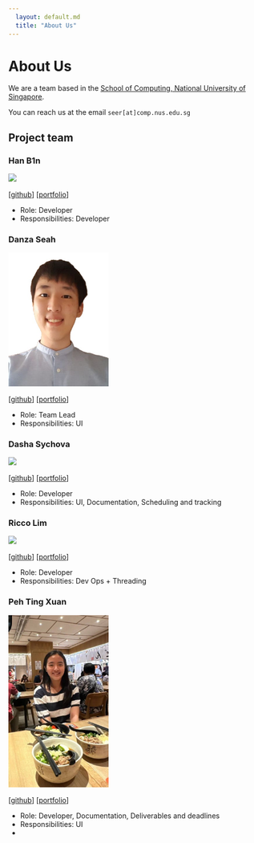 ```yaml
---
  layout: default.md
  title: "About Us"
---
```


# About Us

We are a team based in the [School of Computing, National University of Singapore](http://www.comp.nus.edu.sg).

You can reach us at the email `seer[at]comp.nus.edu.sg`

## Project team

### Han B1n

<img src="images/hanb1n.png" width="200px">

[[github](https://github.com/HanB1n)]
[[portfolio](team/hanb1n.md)]

* Role: Developer
* Responsibilities: Developer

### Danza Seah

<img src="images/danzaseah.png" width="200px">

[[github](http://github.com/DanzaSeah)]
[[portfolio](team/danzaseah.md)]

* Role: Team Lead
* Responsibilities: UI

### Dasha Sychova

<img src="images/dasha3412.png" width="200px">

[[github](http://github.com/dasha3412)]
[[portfolio](team/dasha3412.md)]

* Role: Developer
* Responsibilities: UI, Documentation, Scheduling and tracking

### Ricco Lim

<img src="images/riccoljy.png" width="200px">

[[github](http://github.com/riccoljy)]
[[portfolio](team/riccoljy.md)]

* Role: Developer
* Responsibilities: Dev Ops + Threading

### Peh Ting Xuan

<img src="images/tingxuanp.png" width="200px">

[[github](http://github.com/tingxuanp)]
[[portfolio](team/tingxuanp.md)]

* Role: Developer, Documentation, Deliverables and deadlines
* Responsibilities: UI
* 
